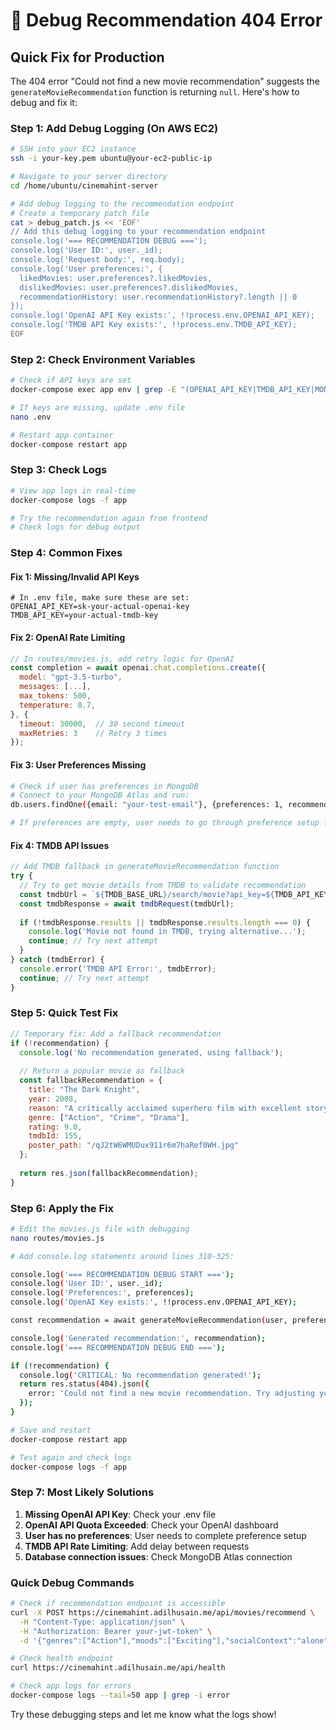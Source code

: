 # 🐛 Debug Recommendation 404 Error

## Quick Fix for Production

The 404 error "Could not find a new movie recommendation" suggests the `generateMovieRecommendation` function is returning `null`. Here's how to debug and fix it:

### Step 1: Add Debug Logging (On AWS EC2)

```bash
# SSH into your EC2 instance
ssh -i your-key.pem ubuntu@your-ec2-public-ip

# Navigate to your server directory
cd /home/ubuntu/cinemahint-server

# Add debug logging to the recommendation endpoint
# Create a temporary patch file
cat > debug_patch.js << 'EOF'
// Add this debug logging to your recommendation endpoint
console.log('=== RECOMMENDATION DEBUG ===');
console.log('User ID:', user._id);
console.log('Request body:', req.body);
console.log('User preferences:', {
  likedMovies: user.preferences?.likedMovies,
  dislikedMovies: user.preferences?.dislikedMovies,
  recommendationHistory: user.recommendationHistory?.length || 0
});
console.log('OpenAI API Key exists:', !!process.env.OPENAI_API_KEY);
console.log('TMDB API Key exists:', !!process.env.TMDB_API_KEY);
EOF
```


### Step 2: Check Environment Variables

```bash
# Check if API keys are set
docker-compose exec app env | grep -E "(OPENAI_API_KEY|TMDB_API_KEY|MONGODB_URI)"

# If keys are missing, update .env file
nano .env

# Restart app container
docker-compose restart app
```

### Step 3: Check Logs

```bash
# View app logs in real-time
docker-compose logs -f app

# Try the recommendation again from frontend
# Check logs for debug output
```

### Step 4: Common Fixes

#### Fix 1: Missing/Invalid API Keys
```env
# In .env file, make sure these are set:
OPENAI_API_KEY=sk-your-actual-openai-key
TMDB_API_KEY=your-actual-tmdb-key
```

#### Fix 2: OpenAI Rate Limiting
```javascript
// In routes/movies.js, add retry logic for OpenAI
const completion = await openai.chat.completions.create({
  model: "gpt-3.5-turbo",
  messages: [...],
  max_tokens: 500,
  temperature: 0.7,
}, {
  timeout: 30000,  // 30 second timeout
  maxRetries: 3    // Retry 3 times
});
```

#### Fix 3: User Preferences Missing
```bash
# Check if user has preferences in MongoDB
# Connect to your MongoDB Atlas and run:
db.users.findOne({email: "your-test-email"}, {preferences: 1, recommendationHistory: 1})

# If preferences are empty, user needs to go through preference setup first
```

#### Fix 4: TMDB API Issues
```javascript
// Add TMDB fallback in generateMovieRecommendation function
try {
  // Try to get movie details from TMDB to validate recommendation
  const tmdbUrl = `${TMDB_BASE_URL}/search/movie?api_key=${TMDB_API_KEY}&query=${encodeURIComponent(movieData.title)}`;
  const tmdbResponse = await tmdbRequest(tmdbUrl);
  
  if (!tmdbResponse.results || tmdbResponse.results.length === 0) {
    console.log('Movie not found in TMDB, trying alternative...');
    continue; // Try next attempt
  }
} catch (tmdbError) {
  console.error('TMDB API Error:', tmdbError);
  continue; // Try next attempt
}
```

### Step 5: Quick Test Fix

```javascript
// Temporary fix: Add a fallback recommendation
if (!recommendation) {
  console.log('No recommendation generated, using fallback');
  
  // Return a popular movie as fallback
  const fallbackRecommendation = {
    title: "The Dark Knight",
    year: 2008,
    reason: "A critically acclaimed superhero film with excellent storytelling and performances.",
    genre: ["Action", "Crime", "Drama"],
    rating: 9.0,
    tmdbId: 155,
    poster_path: "/qJ2tW6WMUDux911r6m7haRef0WH.jpg"
  };
  
  return res.json(fallbackRecommendation);
}
```

### Step 6: Apply the Fix

```bash
# Edit the movies.js file with debugging
nano routes/movies.js

# Add console.log statements around lines 310-325:

console.log('=== RECOMMENDATION DEBUG START ===');
console.log('User ID:', user._id);
console.log('Preferences:', preferences);
console.log('OpenAI Key exists:', !!process.env.OPENAI_API_KEY);

const recommendation = await generateMovieRecommendation(user, preferences);

console.log('Generated recommendation:', recommendation);
console.log('=== RECOMMENDATION DEBUG END ===');

if (!recommendation) {
  console.log('CRITICAL: No recommendation generated!');
  return res.status(404).json({ 
    error: 'Could not find a new movie recommendation. Try adjusting your preferences or try again later.'
  });
}

# Save and restart
docker-compose restart app

# Test again and check logs
docker-compose logs -f app
```

### Step 7: Most Likely Solutions

1. **Missing OpenAI API Key**: Check your .env file
2. **OpenAI API Quota Exceeded**: Check your OpenAI dashboard
3. **User has no preferences**: User needs to complete preference setup
4. **TMDB API Rate Limiting**: Add delay between requests
5. **Database connection issues**: Check MongoDB Atlas connection

### Quick Debug Commands

```bash
# Check if recommendation endpoint is accessible
curl -X POST https://cinemahint.adilhusain.me/api/movies/recommend \
  -H "Content-Type: application/json" \
  -H "Authorization: Bearer your-jwt-token" \
  -d '{"genres":["Action"],"moods":["Exciting"],"socialContext":"alone"}'

# Check health endpoint
curl https://cinemahint.adilhusain.me/api/health

# Check app logs for errors
docker-compose logs --tail=50 app | grep -i error
```

Try these debugging steps and let me know what the logs show!
